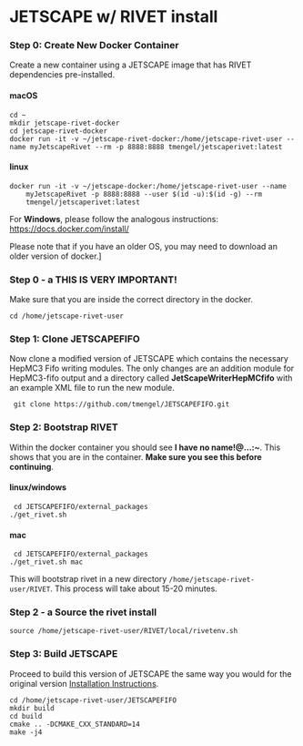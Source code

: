 # JETSCAPE w/ RIVET install 

### Step 0: Create  New Docker Container
 Create a new container using a JETSCAPE image that has RIVET dependencies pre-installed.
 #### macOS
```
cd ~
mkdir jetscape-rivet-docker
cd jetscape-rivet-docker
docker run -it -v ~/jetscape-rivet-docker:/home/jetscape-rivet-user --name myJetscapeRivet --rm -p 8888:8888 tmengel/jetscaperivet:latest
```

 #### linux
```
docker run -it -v ~/jetscape-docker:/home/jetscape-rivet-user --name
    myJetscapeRivet -p 8888:8888 --user $(id -u):$(id -g) --rm
    tmengel/jetscaperivet:latest
```

For **Windows**, please follow the analogous instructions: https://docs.docker.com/install/

Please note that if you have an older OS, you may need to download an older version of docker.]

### Step 0 - a THIS IS VERY IMPORTANT! 
Make sure that you are inside the correct directory in the docker.  
```
cd /home/jetscape-rivet-user
```

### Step 1: Clone JETSCAPEFIFO
Now clone a modified version of JETSCAPE which contains the necessary HepMC3 Fifo writing modules. The only changes are an addition module for HepMC3-fifo output and a directory called **JetScapeWriterHepMCfifo** with an example XML file to run the new module.

```
 git clone https://github.com/tmengel/JETSCAPEFIFO.git
 ```

### Step 2: Bootstrap RIVET
Within the docker container you should see **I have no name!@...:~**. This shows that you are in the container. **Make sure you see this before continuing**.

#### linux/windows
```
 cd JETSCAPEFIFO/external_packages
./get_rivet.sh
```
#### mac
```
 cd JETSCAPEFIFO/external_packages
./get_rivet.sh mac
```
This will bootstrap rivet in a new directory `/home/jetscape-rivet-user/RIVET`. This process will take about 15-20 minutes.

### Step 2 - a Source the rivet install
```
source /home/jetscape-rivet-user/RIVET/local/rivetenv.sh
```

### Step 3: Build JETSCAPE
Proceed to build this version of JETSCAPE the same way you would for the original version [Installation Instructions](https://github.com/JETSCAPE/JETSCAPE/wiki/Doc.Installation).

```
cd /home/jetscape-rivet-user/JETSCAPEFIFO
mkdir build
cd build
cmake .. -DCMAKE_CXX_STANDARD=14
make -j4
```

